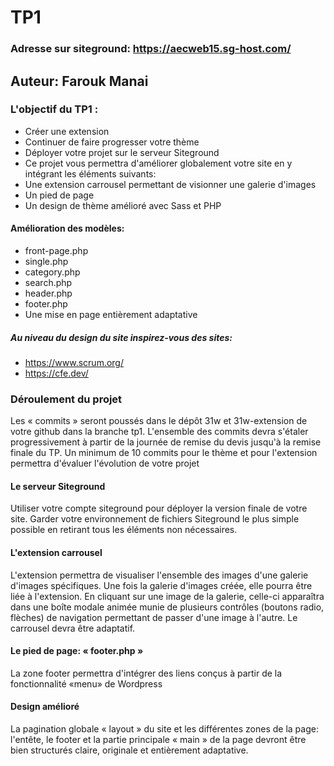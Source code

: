 # TP1

### Adresse sur siteground: https://aecweb15.sg-host.com/

## Auteur: Farouk Manai
### L'objectif du TP1 :
- Créer une extension
- Continuer de faire progresser votre thème
- Déployer votre projet sur le serveur Siteground
- Ce projet vous permettra d'améliorer globalement votre site en y intégrant les éléments suivants:
- Une extension carrousel permettant de visionner une galerie d'images
- Un pied de page
- Un design de thème amélioré avec Sass et PHP

#### Amélioration des modèles:
- front-page.php
- single.php
- category.php
- search.php
- header.php
- footer.php
- Une mise en page entièrement adaptative

##### Au niveau du design du site inspirez-vous des sites:
- https://www.scrum.org/
- https://cfe.dev/


### Déroulement du projet

Les « commits » seront poussés dans le dépôt 31w et 31w-extension de votre github dans la branche tp1. L'ensemble des commits devra s'étaler progressivement à partir de la journée de remise du devis jusqu'à la remise finale du TP. Un minimum de 10 commits pour le thème et pour l'extension permettra d'évaluer l'évolution de votre projet

#### Le serveur Siteground
Utiliser votre compte siteground pour déployer la version finale de votre site. Garder votre environnement de fichiers Siteground le plus simple possible en retirant tous les éléments non nécessaires.

#### L'extension carrousel
L'extension permettra de visualiser l'ensemble des images d'une galerie d'images spécifiques. Une fois la galerie d'images créée, elle pourra être liée à l'extension. En cliquant sur une image de la galerie, celle-ci apparaîtra dans une boîte modale animée munie de plusieurs contrôles (boutons radio, flèches) de navigation permettant de passer d'une image à l'autre. Le carrousel devra être adaptatif.

#### Le pied de page: « footer.php »
La zone footer permettra d'intégrer des liens conçus à partir de la fonctionnalité «menu» de Wordpress

#### Design amélioré
La pagination globale « layout » du site et les différentes zones de la page: l'entête, le footer et la partie principale « main » de la page devront être bien structurés claire, originale et entièrement adaptative.



